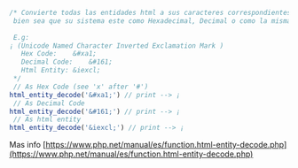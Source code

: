 ```php
/* Convierte todas las entidades html a sus caracteres correspondientes
 bien sea que su sistema este como Hexadecimal, Decimal o como la misma Html Entity
 
 E.g:
¡ (Unicode Named Character Inverted Exclamation Mark )
   Hex Code:	&#xa1;
   Decimal Code:	&#161;
   Html Entity:	&iexcl;
 */
 // As Hex Code (see 'x' after '#')
html_entity_decode('&#xa1;') // print --> ¡
 // As Decimal Code
html_entity_decode('&#161;') // print --> ¡
 // As html entity
html_entity_decode('&iexcl;') // print --> ¡
```

Mas info [https://www.php.net/manual/es/function.html-entity-decode.php](https://www.php.net/manual/es/function.html-entity-decode.php)
